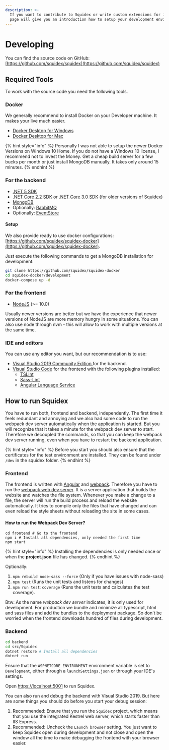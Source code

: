 ```yaml
---
description: >-
  If you want to contribute to Squidex or write custom extensions for it, this
  page will give you an introduction how to setup your development environment.
---
```


# Developing

You can find the source code on GitHub: [https://github.com/squidex/squidex](https://github.com/squidex/squidex)

## Required Tools

To work with the source code you need the following tools.

### Docker

We generally recommend to install Docker on your Developer machine. It makes your live much easier.

* [Docker Desktop for Windows](https://docs.docker.com/docker-for-windows/)
* [Docker Desktop for Mac](https://docs.docker.com/docker-for-mac/)

{% hint style="info" %}
Personally I was not able to setup the newer Docker Versions on Windows 10 Home. If you do not have a Windows 10 license, I recommend not to invest the Money. Get a cheap build server for a few bucks per month or just install MongoDB manually. It takes only around 15 minutes.
{% endhint %}

### For the backend

* [.NET 5 SDK](https://dotnet.microsoft.com/download/dotnet/5.0)
* [.NET Core 2.2 SDK](https://dotnet.microsoft.com/download/dotnet-core/2.2) or [.NET Core 3.0 SDK](https://dotnet.microsoft.com/download/dotnet-core/3.0) (for older versions of Squidex)
* [MongoDB](https://www.mongodb.com)
* Optionally: [RabbitMQ](https://www.rabbitmq.com/download.html)
* Optionally: [EventStore](https://eventstore.org)

#### Setup

We also provide ready to use docker configurations: [https://github.com/squidex/squidex-docker](https://github.com/squidex/squidex-docker).

Just execute the following commands to get a MongoDB installation for development:

```bash
git clone https://github.com/squidex/squidex-docker
cd squidex-docker/development
docker-compose up -d
```

### For the frontend

* [NodeJS](https://nodejs.org/en/) (>= 10.0)

Usually newer versions are better but we have the experience that newer versions of NodeJS are more memory hungry in some situations. You can also use node through nvm - this will allow to work with multiple versions at the same time.

### IDE and editors

You can use any editor you want, but our recommendation is to use:

* [Visual Studio 2019 Community Edition ](https://visualstudio.microsoft.com/vs/?rr=https%3A%2F%2Fwww.google.com%2F)for the backend.
* [Visual Studio Code](https://code.visualstudio.com) for the frontend with the following plugins installed:
  * [TSLint](https://marketplace.visualstudio.com/items?itemName=ms-vscode.vscode-typescript-tslint-plugin)
  * [Sass-Lint](https://marketplace.visualstudio.com/items?itemName=glen-84.sass-lint)
  * [Angular Language Service](https://marketplace.visualstudio.com/items?itemName=Angular.ng-template)

## How to run Squidex

You have to run both, frontend and backend, independently. The first time it feels redundant and annoying and we also had some code to run the webpack dev server automatically when the application is started. But you will recognize that it takes a minute for the webpack dev server to start. Therefore we decoupled the commands, so that you can keep the webpack dev server running, even when you have to restart the backend application.

{% hint style="info" %}
Before you start you should also ensure that the certificates for the test environment are installed. They can be found under `/dev` in the squidex folder.
{% endhint %}

### Frontend

The frontend is written with [Angular](https://angular.io) and [webpack](https://webpack.js.org). Therefore you have to run the [webpack web dev server](https://webpack.js.org/configuration/dev-server/). It is a server application that builds the website and watches the file system. Whenever you make a change to a file, the server will run the build process and reload the website automatically. It tries to compile only the files that have changed and can even reload the style sheets without reloading the site in some cases.

#### How to run the Webpack Dev Server?

```
cd frontend # Go to the frontend
npm i # Install all dependencies, only needed the first time
npm start
```

{% hint style="info" %}
Installing the dependencies is only needed once or when the **project.json** file has changed.
{% endhint %}

Optionally:

1. `npm rebuild node-sass --force` (Only if you have issues with node-sass)
2. `npm test` (Runs the unit tests and listens for changes)
3. `npm run test:coverage` (Runs the unit tests and calculates the test coverage).

Btw: As the name _webpack dev server_ indicates, it is only used for development. For production we bundle and minimize all typescript, html and sass files and add the bundles to the deployment package. So don't be worried when the frontend downloads hundred of files during development.

### Backend

```bash
cd backend
cd src/Squidex
dotnet restore # Install all dependencies
dotnet run
```

Ensure that the `ASPNETCORE_ENVIRONMENT` environment variable is set to `Development`, either through a `launchSettings.json` or through your IDE's settings.

Open [https://localhost:5001](https://localhost:5001) to run Squidex.

You can also run and debug the backend with Visual Studio 2019. But here are some things you should do before you start your debug session:

1. Recommended: Ensure that you run the `Squidex` project, which means that you use the integrated Kestrel web server, which starts faster than IIS Express.
2. Recommended: Uncheck the `Launch browser` setting. You just want to keep Squidex open during development and not close and open the window all the time to make debugging the frontend with your browser easier.
